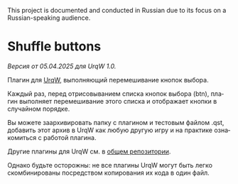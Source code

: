 This project is documented and conducted in Russian
due to its focus on a Russian-speaking audience.

<div lang="ru">

# Shuffle buttons

*Версия от 05.04.2025 для UrqW 1.0.*

Плагин для [UrqW](https://github.com/urqw/UrqW),
выполняющий перемешивание кнопок выбора.

Каждый раз, перед отрисовыванием списка кнопок выбора (btn),
плагин выполняет перемешивание этого списка и
отображает кнопки в случайном порядке.

Вы можете заархивировать папку с плагином и тестовым файлом .qst,
добавить этот архив в UrqW как любую другую игру
и на практике ознакомиться с работой плагина.

Другие плагины для UrqW см. в
[общем репозитории](https://github.com/urqw/plugins).

Однако будьте осторожны: не все плагины UrqW могут быть легко скомбинированы
посредством копирования их кода в один файл.

</div>